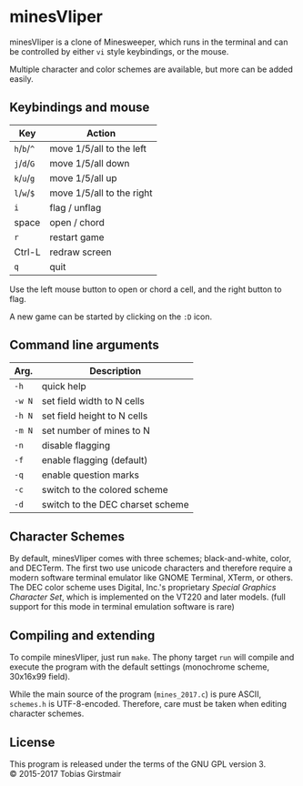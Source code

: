 # minesVIiper

minesVIiper is a clone of Minesweeper, which runs in the terminal and can be
controlled by either `vi` style keybindings, or the mouse. 

Multiple character and color schemes are available, but more can be added
easily. 

## Keybindings and mouse

| Key         | Action                    |
| ----------- | ------------------------- |
| `h`/`b`/`^` | move 1/5/all to the left  |
| `j`/`d`/`G` | move 1/5/all down         |
| `k`/`u`/`g` | move 1/5/all up           |
| `l`/`w`/`$` | move 1/5/all to the right |
| `i`         | flag / unflag             |
| space       | open / chord              |
| `r`         | restart game              |
| Ctrl-L      | redraw screen             |
| `q`         | quit                      |

Use the left mouse button to open or chord a cell, and the right button to flag.

A new game can be started by clicking on the `:D` icon. 

## Command line arguments

| Arg.   | Description                      |
| ------ | -------------------------------  |
| `-h`   | quick help                       |
| `-w N` | set field width to N cells       |
| `-h N` | set field height to N cells      |
| `-m N` | set number of mines to N         |
| `-n`   | disable flagging                 |
| `-f`   | enable flagging (default)        |
| `-q`   | enable question marks            |
| `-c`   | switch to the colored scheme     |
| `-d`   | switch to the DEC charset scheme |

## Character Schemes

By default, minesVIiper comes with three schemes; black-and-white, color, and
DECTerm. The first two use unicode characters and therefore require a modern
software terminal emulator like GNOME Terminal, XTerm, or others.    
The DEC color scheme uses Digital, Inc.'s proprietary *Special Graphics Character
Set*, which is implemented on the VT220 and later models. (full support for this mode
in terminal emulation software is rare)

## Compiling and extending

To compile minesVIiper, just run `make`. The phony target `run` will compile and
execute the program with the default settings (monochrome scheme, 30x16x99
field). 

While the main source of the program (`mines_2017.c`) is pure ASCII, `schemes.h`
is UTF-8-encoded. Therefore, care must be taken when editing character schemes.

## License

This program is released under the terms of the GNU GPL version 3.    
&copy; 2015-2017 Tobias Girstmair
